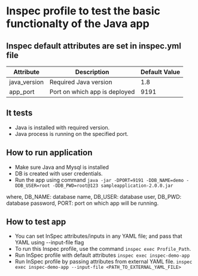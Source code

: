 # Inspec profile to test the basic functionalty of the Java app

## Inspec default attributes are set in inspec.yml file
| Attribute             | Description                                                            | Default Value |
|-----------------------|------------------------------------------------------------------------|---------------|
| java_version       | Required Java version                                           | 1.8     |
| app_port       | Port on which app is deployed                          | 9191           |


## It tests
- Java is installed with required version.
- Java process is running on the specified port.

## How to run application
- Make sure Java and Mysql is installed
- DB is created with user credentials.
- Run the app using command
`java -jar -DPORT=9191 -DDB_NAME=demo -DDB_USER=root -DDB_PWD=root@123 sampleapplication-2.0.0.jar`

where,
DB_NAME: database name, 
DB_USER: database user, 
DB_PWD: database password, 
PORT: port on which app will be running.

## How to test app
- You can set InSpec attributes/inputs in any YAML file; and pass that YAML using --input-file flag
- To run this Inspec profile, use the command `inspec exec Profile_Path`.
- Run InSpec profile with default attributes
`inspec exec inspec-demo-app`
- Run InSpec profile by passing attributes from external YAML file.
`inspec exec inspec-demo-app --input-file <PATH_TO_EXTERNAL_YAML_FILE>`
